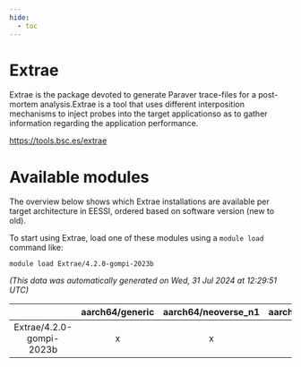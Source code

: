 ```yaml
---
hide:
  - toc
---
```


Extrae
======


Extrae is the package devoted to generate Paraver trace-files for a post-mortem analysis.Extrae is a tool that uses different interposition mechanisms to inject probes into the target applicationso as to gather information regarding the application performance.

https://tools.bsc.es/extrae
# Available modules


The overview below shows which Extrae installations are available per target architecture in EESSI, ordered based on software version (new to old).

To start using Extrae, load one of these modules using a `module load` command like:

```shell
module load Extrae/4.2.0-gompi-2023b
```

*(This data was automatically generated on Wed, 31 Jul 2024 at 12:29:51 UTC)*  

| |aarch64/generic|aarch64/neoverse_n1|aarch64/neoverse_v1|x86_64/generic|x86_64/amd/zen2|x86_64/amd/zen3|x86_64/intel/haswell|x86_64/intel/skylake_avx512|
| :---: | :---: | :---: | :---: | :---: | :---: | :---: | :---: | :---: |
|Extrae/4.2.0-gompi-2023b|x|x|x|x|x|x|x|x|
